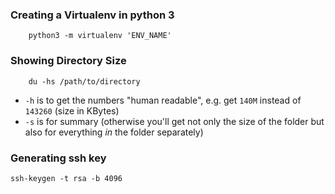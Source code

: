 ### Creating a Virtualenv in python 3

		python3 -m virtualenv 'ENV_NAME'

### Showing Directory Size

		du -hs /path/to/directory

-   `-h`  is to get the numbers "human readable", e.g. get  `140M`  instead of  `143260`  (size in KBytes)
-   `-s`  is for summary (otherwise you'll get not only the size of the folder but also for everything  _in_  the folder separately)


### Generating ssh key

	ssh-keygen -t rsa -b 4096
	
<!--stackedit_data:
eyJoaXN0b3J5IjpbMTU2MDk4MjU5NCwxOTMwOTM2NzQ4LC0xND
EwNjA4MzY4LC00MDUxODk4MjksLTQwNTE4OTgyOV19
-->